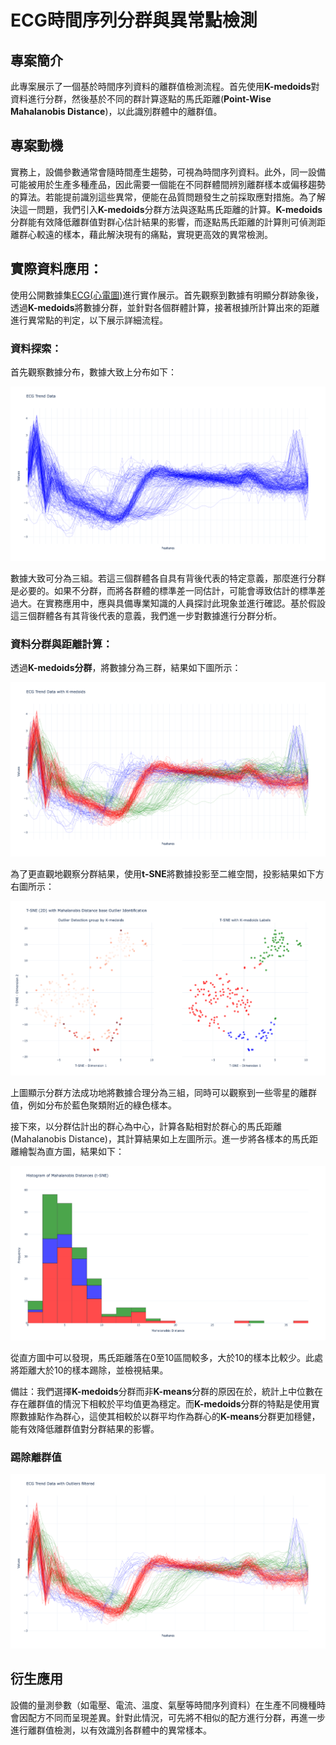 # ECG時間序列分群與異常點檢測
## 專案簡介

此專案展示了一個基於時間序列資料的離群值檢測流程。首先使用**K-medoids**對資料進行分群，然後基於不同的群計算逐點的馬氏距離(**Point-Wise Mahalanobis Distance**)，以此識別群體中的離群值。

## 專案動機
實務上，設備參數通常會隨時間產生趨勢，可視為時間序列資料。此外，同一設備可能被用於生產多種產品，因此需要一個能在不同群體間辨別離群樣本或偏移趨勢的算法。若能提前識別這些異常，便能在品質問題發生之前採取應對措施。為了解決這一問題，我們引入**K-medoids**分群方法與逐點馬氏距離的計算。**K-medoids**分群能有效降低離群值對群心估計結果的影響，而逐點馬氏距離的計算則可偵測距離群心較遠的樣本，藉此解決現有的痛點，實現更高效的異常檢測。


## 實際資料應用：

使用公開數據集[ECG(心電圖)](https://www.timeseriesclassification.com/description.php?Dataset=ECG200)進行實作展示。首先觀察到數據有明顯分群跡象後，透過**K-medoids**將數據分群，並針對各個群體計算，接著根據所計算出來的距離進行異常點的判定，以下展示詳細流程。

### 資料探索：
首先觀察數據分布，數據大致上分布如下：

![ECG Trend](./plots/raw_data_trend.png)

數據大致可分為三組。若這三個群體各自具有背後代表的特定意義，那麼進行分群是必要的。如果不分群，而將各群體的標準差一同估計，可能會導致估計的標準差過大。在實務應用中，應與具備專業知識的人員探討此現象並進行確認。基於假設這三個群體各有其背後代表的意義，我們進一步對數據進行分群分析。

### 資料分群與距離計算：

透過**K-medoids分群**，將數據分為三群，結果如下圖所示：

![ECG Group Trend](./plots/raw_data_group_trend.png)

為了更直觀地觀察分群結果，使用**t-SNE**將數據投影至二維空間，投影結果如下方右圖所示：

![ECG Projection Group](./plots/data_projection_with_group.png)

上圖顯示分群方法成功地將數據合理分為三組，同時可以觀察到一些零星的離群值，例如分布於藍色聚類附近的綠色樣本。

接下來，以分群估計出的群心為中心，計算各點相對於群心的馬氏距離(Mahalanobis Distance)，其計算結果如上左圖所示。進一步將各樣本的馬氏距離繪製為直方圖，結果如下：

![ECG Group Histogram](./plots/group_histogram.png)

從直方圖中可以發現，馬氏距離落在0至10區間較多，大於10的樣本比較少。此處將距離大於10的樣本踢除，並檢視結果。

備註：我們選擇**K-medoids**分群而非**K-means**分群的原因在於，統計上中位數在存在離群值的情況下相較於平均值更為穩定。而**K-medoids**分群的特點是使用實際數據點作為群心，這使其相較於以群平均作為群心的**K-means**分群更加穩健，能有效降低離群值對分群結果的影響。


### 踢除離群值
![ECG Group Trend Without Outlier](./plots/raw_data_group_trend_filter_outlier.png)


## 衍生應用
設備的量測參數（如電壓、電流、溫度、氣壓等時間序列資料）在生產不同機種時會因配方不同而呈現差異。針對此情況，可先將不相似的配方進行分群，再進一步進行離群值檢測，以有效識別各群體中的異常樣本。






